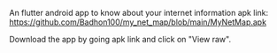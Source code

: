 An flutter android app to know about your internet information 
apk link: https://github.com/Badhon100/my_net_map/blob/main/MyNetMap.apk 

Download the app by going apk link and click on "View raw".
